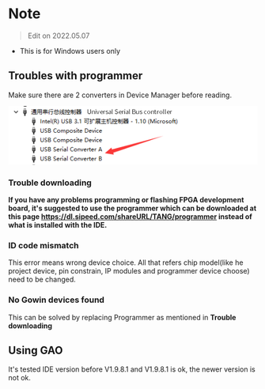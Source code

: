 # Note

> Edit on 2022.05.07

- This is for Windows users only

## Troubles with programmer

Make sure there are 2 converters in Device Manager before reading.

![](./../../../zh/tang/assets/questions/converter.png)

### Trouble downloading

**If you have any problems programming or flashing FPGA development board, it's suggested to use the programmer which can be downloaded at this page https://dl.sipeed.com/shareURL/TANG/programmer instead of what is installed with the IDE.**

### ID code mismatch

This error means wrong device choice. All that refers chip model(like he project device, pin constrain, IP modules and programmer device choose) need to be changed. 

### No Gowin devices found

This can be solved by replacing Programmer as mentioned in **Trouble downloading**

## Using GAO

It's tested IDE version before V1.9.8.1 and V1.9.8.1 is ok, the newer version is not ok.

